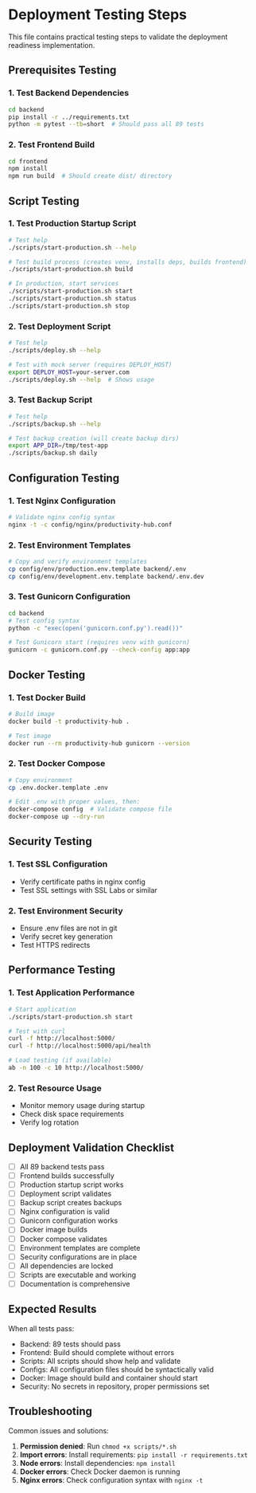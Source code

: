 # Deployment Testing Steps

This file contains practical testing steps to validate the deployment readiness implementation.

## Prerequisites Testing

### 1. Test Backend Dependencies
```bash
cd backend
pip install -r ../requirements.txt
python -m pytest --tb=short  # Should pass all 89 tests
```

### 2. Test Frontend Build
```bash
cd frontend
npm install
npm run build  # Should create dist/ directory
```

## Script Testing

### 1. Test Production Startup Script
```bash
# Test help
./scripts/start-production.sh --help

# Test build process (creates venv, installs deps, builds frontend)
./scripts/start-production.sh build

# In production, start services
./scripts/start-production.sh start
./scripts/start-production.sh status
./scripts/start-production.sh stop
```

### 2. Test Deployment Script
```bash
# Test help
./scripts/deploy.sh --help

# Test with mock server (requires DEPLOY_HOST)
export DEPLOY_HOST=your-server.com
./scripts/deploy.sh --help  # Shows usage
```

### 3. Test Backup Script
```bash
# Test help
./scripts/backup.sh --help

# Test backup creation (will create backup dirs)
export APP_DIR=/tmp/test-app
./scripts/backup.sh daily
```

## Configuration Testing

### 1. Test Nginx Configuration
```bash
# Validate nginx config syntax
nginx -t -c config/nginx/productivity-hub.conf
```

### 2. Test Environment Templates
```bash
# Copy and verify environment templates
cp config/env/production.env.template backend/.env
cp config/env/development.env.template backend/.env.dev
```

### 3. Test Gunicorn Configuration
```bash
cd backend
# Test config syntax
python -c "exec(open('gunicorn.conf.py').read())"

# Test Gunicorn start (requires venv with gunicorn)
gunicorn -c gunicorn.conf.py --check-config app:app
```

## Docker Testing

### 1. Test Docker Build
```bash
# Build image
docker build -t productivity-hub .

# Test image
docker run --rm productivity-hub gunicorn --version
```

### 2. Test Docker Compose
```bash
# Copy environment
cp .env.docker.template .env

# Edit .env with proper values, then:
docker-compose config  # Validate compose file
docker-compose up --dry-run
```

## Security Testing

### 1. Test SSL Configuration
- Verify certificate paths in nginx config
- Test SSL settings with SSL Labs or similar

### 2. Test Environment Security
- Ensure .env files are not in git
- Verify secret key generation
- Test HTTPS redirects

## Performance Testing

### 1. Test Application Performance
```bash
# Start application
./scripts/start-production.sh start

# Test with curl
curl -f http://localhost:5000/
curl -f http://localhost:5000/api/health

# Load testing (if available)
ab -n 100 -c 10 http://localhost:5000/
```

### 2. Test Resource Usage
- Monitor memory usage during startup
- Check disk space requirements
- Verify log rotation

## Deployment Validation Checklist

- [ ] All 89 backend tests pass
- [ ] Frontend builds successfully 
- [ ] Production startup script works
- [ ] Deployment script validates
- [ ] Backup script creates backups
- [ ] Nginx configuration is valid
- [ ] Gunicorn configuration works
- [ ] Docker image builds
- [ ] Docker compose validates
- [ ] Environment templates are complete
- [ ] Security configurations are in place
- [ ] All dependencies are locked
- [ ] Scripts are executable and working
- [ ] Documentation is comprehensive

## Expected Results

When all tests pass:
- Backend: 89 tests should pass
- Frontend: Build should complete without errors
- Scripts: All scripts should show help and validate
- Configs: All configuration files should be syntactically valid
- Docker: Image should build and container should start
- Security: No secrets in repository, proper permissions set

## Troubleshooting

Common issues and solutions:
1. **Permission denied**: Run `chmod +x scripts/*.sh`
2. **Import errors**: Install requirements: `pip install -r requirements.txt`
3. **Node errors**: Install dependencies: `npm install`
4. **Docker errors**: Check Docker daemon is running
5. **Nginx errors**: Check configuration syntax with `nginx -t`